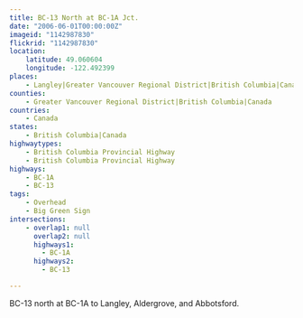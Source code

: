 ```yaml
---
title: BC-13 North at BC-1A Jct.
date: "2006-06-01T00:00:00Z"
imageid: "1142987830"
flickrid: "1142987830"
location:
    latitude: 49.060604
    longitude: -122.492399
places:
    - Langley|Greater Vancouver Regional District|British Columbia|Canada
counties:
    - Greater Vancouver Regional District|British Columbia|Canada
countries:
    - Canada
states:
    - British Columbia|Canada
highwaytypes:
    - British Columbia Provincial Highway
    - British Columbia Provincial Highway
highways:
    - BC-1A
    - BC-13
tags:
    - Overhead
    - Big Green Sign
intersections:
    - overlap1: null
      overlap2: null
      highways1:
        - BC-1A
      highways2:
        - BC-13

---
```

BC-13 north at BC-1A to Langley, Aldergrove, and Abbotsford.